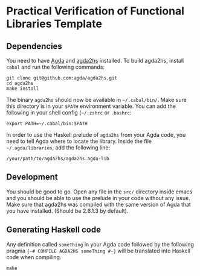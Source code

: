 # Practical Verification of Functional Libraries Template

## Dependencies

You need to have [Agda] and [agda2hs] installed.
To build agda2hs, install `cabal` and run the following commands:

```
git clone git@github.com:agda/agda2hs.git
cd agda2hs
make install
```

The binary `agda2hs` should now be available in `~/.cabal/bin/`. Make sure this
directory is in your `$PATH` environment variable. You can add the following in
your shell config (`~/.zshrc` or `.bashrc`:

```
export PATH=~/.cabal/bin:$PATH
```

In order to use the Haskell prelude of `agda2hs` from your Agda code, you need
to tell Agda where to locate the library. Inside the file `~/.agda/libraries`,
add the following line:

```
/your/path/to/agda2hs/agda2hs.agda-lib
```

## Development

You should be good to go. Open any file in the `src/` directory inside emacs and
you should be able to use the prelude in your code without any issue. Make sure
that agda2hs was compiled with the same version of Agda that you have installed.
(Should be 2.6.1.3 by default).

## Generating Haskell code

Any definition called `someThing` in your Agda code followed by the following
pragma `{-# COMPILE AGDA2HS someThing #-}` will be translated into Haskell code
when compiling.

```
make
```

[Agda]:    https://github.com/agda/Agda
[agda2hs]: https://github.com/agda/agda2hs
